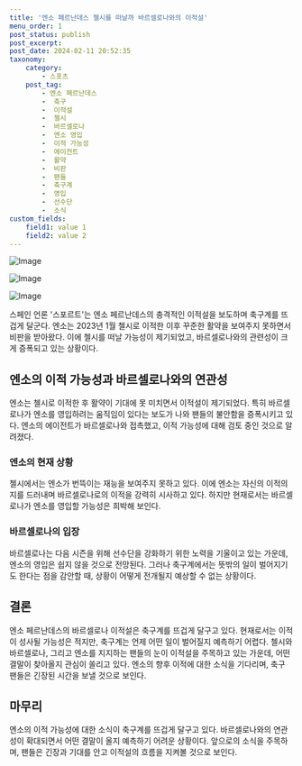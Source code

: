 ```yaml
---
title: '엔소 페르난데스 첼시를 떠날까 바르셀로나와의 이적설'
menu_order: 1
post_status: publish
post_excerpt: 
post_date: 2024-02-11 20:52:35
taxonomy:
    category:
        - 스포츠
    post_tag:
        - 엔소 페르난데스
        -  축구
        -  이적설
        -  첼시
        -  바르셀로나
        -  엔소 영입
        -  이적 가능성
        -  에이전트
        -  활약
        -  비판
        -  팬들
        -  축구계
        -  영입
        -  선수단
        -  소식
custom_fields:
    field1: value 1
    field2: value 2
---
```


![Image](https://imgnews.pstatic.net/image/076/2024/02/11/2024021101000711700095091_20240211174804508.jpg?type=w647)

![Image](https://imgnews.pstatic.net/image/076/2024/02/11/2024021101000711700095092_20240211174804520.jpg?type=w647)

![Image](https://imgnews.pstatic.net/image/076/2024/02/11/2024021101000711700095093_20240211174804530.jpg?type=w647)

스페인 언론 '스포르트'는 엔소 페르난데스의 충격적인 이적설을 보도하며 축구계를 뜨겁게 달군다. 엔소는 2023년 1월 첼시로 이적한 이후 꾸준한 활약을 보여주지 못하면서 비판을 받아왔다. 이에 첼시를 떠날 가능성이 제기되었고, 바르셀로나와의 관련성이 크게 증폭되고 있는 상황이다.
## 엔소의 이적 가능성과 바르셀로나와의 연관성
엔소는 첼시로 이적한 후 활약이 기대에 못 미치면서 이적설이 제기되었다. 특히 바르셀로나가 엔소를 영입하려는 움직임이 있다는 보도가 나와 팬들의 불안함을 증폭시키고 있다. 엔소의 에이전트가 바르셀로나와 접촉했고, 이적 가능성에 대해 검토 중인 것으로 알려졌다.
### 엔소의 현재 상황
첼시에서는 엔소가 번뜩이는 재능을 보여주지 못하고 있다. 이에 엔소는 자신의 이적의지를 드러내며 바르셀로나로의 이적을 강력히 시사하고 있다. 하지만 현재로서는 바르셀로나가 엔소를 영입할 가능성은 희박해 보인다.
### 바르셀로나의 입장
바르셀로나는 다음 시즌을 위해 선수단을 강화하기 위한 노력을 기울이고 있는 가운데, 엔소의 영입은 쉽지 않을 것으로 전망된다. 그러나 축구계에서는 뜻밖의 일이 벌어지기도 한다는 점을 감안할 때, 상황이 어떻게 전개될지 예상할 수 없는 상황이다.
## 결론
엔소 페르난데스의 바르셀로나 이적설은 축구계를 뜨겁게 달구고 있다. 현재로서는 이적이 성사될 가능성은 적지만, 축구계는 언제 어떤 일이 벌어질지 예측하기 어렵다. 첼시와 바르셀로나, 그리고 엔소를 지지하는 팬들의 눈이 이적설을 주목하고 있는 가운데, 어떤 결말이 찾아올지 관심이 쏠리고 있다. 엔소의 향후 이적에 대한 소식을 기다리며, 축구 팬들은 긴장된 시간을 보낼 것으로 보인다.
## 마무리
엔소의 이적 가능성에 대한 소식이 축구계를 뜨겁게 달구고 있다. 바르셀로나와의 연관성이 확대되면서 어떤 결말이 올지 예측하기 어려운 상황이다. 앞으로의 소식을 주목하며, 팬들은 긴장과 기대를 안고 이적설의 흐름을 지켜볼 것으로 보인다.

